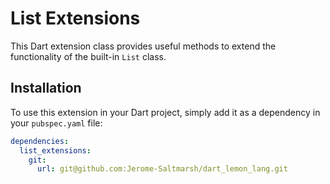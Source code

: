 # List Extensions

This Dart extension class provides useful methods to extend the functionality of the built-in `List` class.

## Installation

To use this extension in your Dart project, simply add it as a dependency in your `pubspec.yaml` file:

```yaml
dependencies:
  list_extensions:
    git:
      url: git@github.com:Jerome-Saltmarsh/dart_lemon_lang.git
